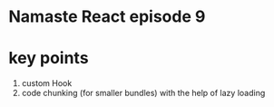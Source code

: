 # Namaste React episode 9

# key points

1. custom Hook
2. code chunking (for smaller bundles) with the help of lazy loading
